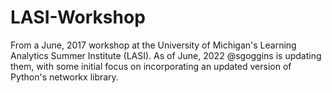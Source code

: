 # LASI-Workshop

From a June, 2017 workshop at the University of Michigan's Learning Analytics Summer Institute (LASI). As of June, 2022 @sgoggins is updating them, with some initial focus on incorporating an updated version of Python's networkx library. 

